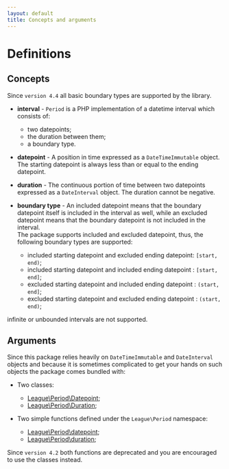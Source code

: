 ```yaml
---
layout: default
title: Concepts and arguments
---
```


# Definitions

## Concepts

<p class="message-info">Since <code>version 4.4</code> all basic boundary types are supported by the library.</p>

- **interval** - `Period` is a PHP implementation of a datetime interval which consists of:
	- two datepoints;
	- the duration between them;
	- a boundary type. 


- **datepoint** - A position in time expressed as a `DateTimeImmutable` object. The starting datepoint is always less than or equal to the ending datepoint.

- **duration** - The continuous portion of time between two datepoints expressed as a `DateInterval` object. The duration cannot be negative.

- **boundary type** - An included datepoint means that the boundary datepoint itself is included in the interval as well, while an excluded datepoint means that the boundary datepoint is not included in the interval.  
The package supports included and excluded datepoint, thus, the following boundary types are supported:
	- included starting datepoint and excluded ending datepoint: `[start, end)`;
	- included starting datepoint and included ending datepoint : `[start, end]`;
	- excluded starting datepoint and included ending datepoint : `(start, end]`;
	- excluded starting datepoint and excluded ending datepoint : `(start, end)`;

<p class="message-warning">infinite or unbounded intervals are not supported.</p>

## Arguments

Since this package relies heavily on `DateTimeImmutable` and `DateInterval` objects and because it is sometimes complicated to get your hands on such objects the package comes bundled with:

- Two classes:
	- [League\Period\Datepoint](/4.0/datepoint/);
	- [League\Period\Duration](/4.0/duration/);

- Two simple functions defined under the `League\Period` namespace:
	- [League\Period\datepoint](/4.0/functions/);
	- [League\Period\duration](/4.0/functions/);

<p class="message-warning">Since <code>version 4.2</code> both functions are deprecated and you are encouraged to use the classes instead.</p>